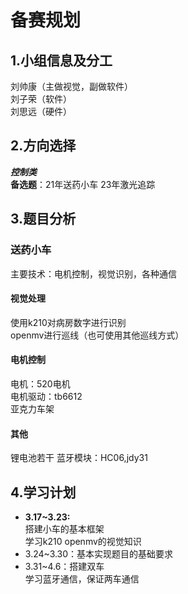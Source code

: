 # 备赛规划
## 1.小组信息及分工
刘帅康（主做视觉，副做软件）  
刘子荣（软件）  
刘思远（硬件）  
## 2.方向选择
___控制类___  
__备选题__：21年送药小车 23年激光追踪  
## 3.题目分析
### 送药小车
主要技术：电机控制，视觉识别，各种通信
#### 视觉处理
使用k210对病房数字进行识别  
openmv进行巡线（也可使用其他巡线方式）
#### 电机控制
电机：520电机  
电机驱动：tb6612  
亚克力车架  
#### 其他
锂电池若干
蓝牙模块：HC06,jdy31
## 4.学习计划
+ __3.17~3.23:__<br/> 搭建小车的基本框架<br/>学习k210 openmv的视觉知识
+ 3.24~3.30：基本实现题目的基础要求
+ 3.31~4.6：搭建双车  
          学习蓝牙通信，保证两车通信

  


